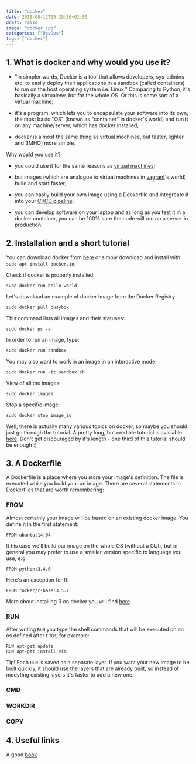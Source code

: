 ```yaml
---
title: "docker"
date: 2018-08-12T15:29:16+02:00
draft: false
image: "docker.jpg"
categories: ["DevOps"]
tags: ["docker"]
---
```


## 1. What is docker and why would you use it?

* "In simpler words, Docker is a tool that allows developers, sys-admins etc. to easily deploy their applications in a sandbox (called containers) to run on the host operating system i.e. Linux." Comparing to Python, it's basically a virtualenv, but for the whole OS. Or this is some sort of a virtual machine;

* it's a program, which lets you to encapsulate your software into its own, the most basic "OS" (known as "container" in docker's world) and run it on any machine/server, which has docker installed;

* docker is almost the same thing as virtual machines, but faster, lighter and (IMHO) more simple.

Why would you use it?

* you could use it for the same reasons as [virtual machines](https://tomis9.github.io/vagrant);

* but images (which are analogue to virtual machines in [vagrant](https://tomis9.github.io/vagrant)'s world) build and start faster;

* you can easily build your own image using a Dockerfile and integreate it into your [CI/CD pipeline](https://tomis9.github.io/gitlab-ci);

* you can develop software on your laptop and as long as you test it in a docker container, you can be 100% sure the code will run on a server in production.

## 2. Installation and a short tutorial

You can download docker from [here](https://www.docker.com/products/docker-engine#/linux) or simply download and install with `sudo apt install docker.io`.

Check if docker is properly installed:
```
sudo docker run hello-world
```

Let's download an example of docker Image from the Docker Registry:
```
sudo docker pull busybox
```

This command lists all images and their statuses: 
```
sudo docker ps -a
```

In order to run an image, type: 
```
sudo docker run sandbox
```
You may also want to work in an image in an interactive mode:
```
sudo docker run -it sandbox sh
```


View of all the images:
```
sudo docker images
```

Stop a specific image:
```
sudo docker stop image_id
```

Well, there is actually many various topics on docker, so maybe you should just go through the tutorial.
A pretty long, but credible tutorial is available [here](https://docker-curriculum.com/). Don't get discouraged by it's length - one third of this tutorial should be enough :)

## 3. A Dockerfile

A Dockerfile is a place where you store your image's definition. The file is executed while you build your an image. There are several statements in Dockerfiles that are worth remembering:

### FROM

Almost certainly your image will be based on an existing docker image. You define it in the first statement:

```
FROM ubuntu:14.04
```

It his case we'll build our image on the whole OS (without a GUI), but in general you may prefer to use a smaller version specific to language you use, e.g.

```
FROM python:3.4.0
```

Here's an exception for R:
```
FROM rocker/r-base:3.5.1
```

More about installing R on docker you will find [here](https://tomis9.github.io/rocker)

### RUN

After writing `RUN` you type the shell commands that will be executed on an os defined after `FROM`, for example:

```
RUN apt-get update
RUN apt-get install vim
```

Tip! Each `RUN` is saved as a separate layer. If you want your new image to be built quickly, it should use the layers that are already built, so instead of modyfing existing layers it's faster to add a new one.

### CMD

### WORKDIR

### COPY

## 4. Useful links

A good [book](http://pepa.holla.cz/wp-content/uploads/2016/10/Using-Docker.pdf)
